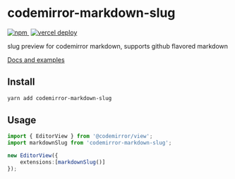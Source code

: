 # codemirror-markdown-slug
<p>
    <a href="https://www.npmjs.com/package/codemirror-markdown-slug" style="margin-right: 4px">
        <img src="https://img.shields.io/npm/v/codemirror-markdown-slug" alt="npm">
    </a>
    <a href="https://cm.yeliex.dev/?path=/docs/markdown-image">
        <img src="https://therealsujitk-vercel-badge.vercel.app/?app=codemirror-extensions-site-yeliex" alt="vercel deploy">
    </a>
</p>

slug preview for codemirror markdown, supports github flavored markdown

[Docs and examples](https://cm.yeliex.dev/?path=/docs/markdown-slug)

## Install

```bash
yarn add codemirror-markdown-slug
```

## Usage
```typescript
import { EditorView } from '@codemirror/view';
import markdownSlug from 'codemirror-markdown-slug';

new EditorView({
    extensions:[markdownSlug()]
});
```
